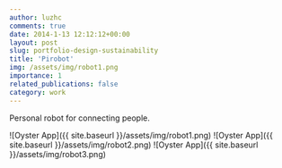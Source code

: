 ```yaml
---
author: luzhc
comments: true
date: 2014-1-13 12:12:12+00:00
layout: post
slug: portfolio-design-sustainability
title: 'Pirobot'
img: /assets/img/robot1.png
importance: 1
related_publications: false
category: work
---
```


Personal robot for connecting people.

![Oyster App]({{ site.baseurl }}/assets/img/robot1.png)
![Oyster App]({{ site.baseurl }}/assets/img/robot2.png)
![Oyster App]({{ site.baseurl }}/assets/img/robot3.png)
